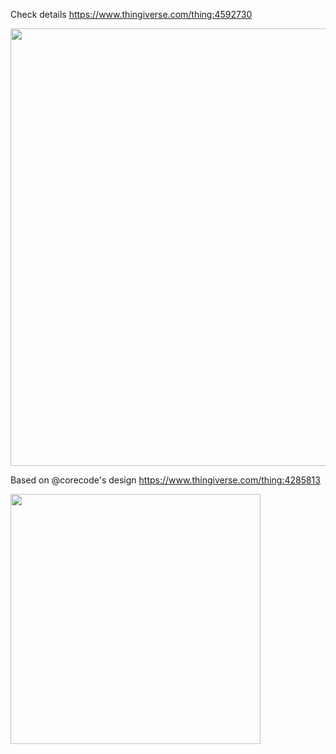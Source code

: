 Check details https://www.thingiverse.com/thing:4592730

<img src="https://user-images.githubusercontent.com/1091420/92666694-40c38780-f30a-11ea-8d23-c2b4170512fb.png" height="700" />

Based on @corecode's design https://www.thingiverse.com/thing:4285813

<img src="https://user-images.githubusercontent.com/1091420/92666543-d579b580-f309-11ea-9347-9a068cecdd16.png" height="400" />
